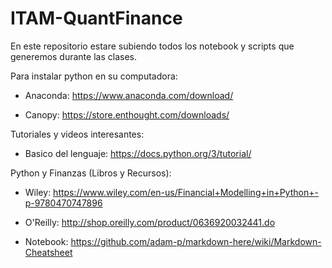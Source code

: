 # ITAM-QuantFinance

En este repositorio estare subiendo todos los notebook y scripts que generemos durante las clases.

Para instalar python en su computadora:
  
  * Anaconda:  https://www.anaconda.com/download/
  
  * Canopy:    https://store.enthought.com/downloads/
 
Tutoriales y videos interesantes:
  
  * Basico del lenguaje: https://docs.python.org/3/tutorial/
  
Python y Finanzas (Libros y Recursos):
  
  * Wiley:    https://www.wiley.com/en-us/Financial+Modelling+in+Python+-p-9780470747896
  
  * O'Reilly: http://shop.oreilly.com/product/0636920032441.do

  * Notebook: https://github.com/adam-p/markdown-here/wiki/Markdown-Cheatsheet

